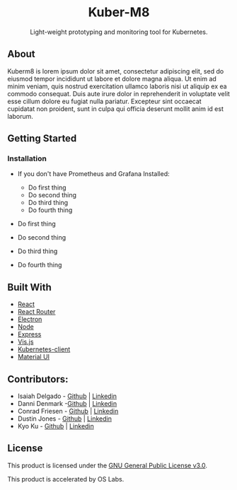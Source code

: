 <div  align="center">

  <h1>Kuber-M8</h1>

  <p>Light-weight prototyping and monitoring tool for Kubernetes.</p>

</div>

## About

Kuberm8 is lorem ipsum dolor sit amet, consectetur adipiscing elit, sed do eiusmod tempor incididunt ut labore et dolore magna aliqua. Ut enim ad minim veniam, quis nostrud exercitation ullamco laboris nisi ut aliquip ex ea commodo consequat. Duis aute irure dolor in reprehenderit in voluptate velit esse cillum dolore eu fugiat nulla pariatur. Excepteur sint occaecat cupidatat non proident, sunt in culpa qui officia deserunt mollit anim id est laborum.

## Getting Started

### Installation

- If you don't have Prometheus and Grafana Installed:

  - Do first thing
  - Do second thing
  - Do third thing
  - Do fourth thing

- Do first thing
- Do second thing
- Do third thing
- Do fourth thing



## Built With

- [React](https://reactjs.org/)
- [React Router](https://reactrouter.com/)
- [Electron](https://www.electronjs.org/docs)
- [Node](https://nodejs.org/)
- [Express](https://expressjs.com/)
- [Vis.js](https://visjs.org/)
- [Kubernetes-client](https://github.com/kubernetes-client/)
- [Material UI](https://mui.com/)

## Contributors:

- Isaiah Delgado - [Github](https://github.com/IsaiahDel516) | [Linkedin](https://www.linkedin.com/in/isaiahdel/)
- Danni Denmark -[Github](https://github.com/dannid33) | [Linkedin](https://www.linkedin.com/in/dannidenmark/)
- Conrad Friesen - [Github](https://github.com/dcfriesen) | [Linkedin](https://www.linkedin.com/in/conrad-friesen/)
- Dustin Jones - [Github](https://github.com/dtjones404) | [Linkedin](https://www.linkedin.com/in/dustin-jones-404/)
- Kyo Ku - [Github](https://github.com/kk7259951) | [Linkedin](https://www.linkedin.com/in/fillthisinlater/)

## License

This product is licensed under the [GNU General Public License v3.0](License.md).‌

This product is accelerated by OS Labs.
